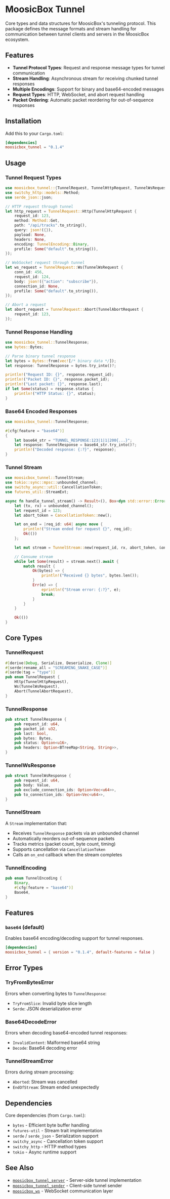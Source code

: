 # MoosicBox Tunnel

Core types and data structures for MoosicBox's tunneling protocol. This package defines the message formats and stream handling for communication between tunnel clients and servers in the MoosicBox ecosystem.

## Features

- **Tunnel Protocol Types**: Request and response message types for tunnel communication
- **Stream Handling**: Asynchronous stream for receiving chunked tunnel responses
- **Multiple Encodings**: Support for binary and base64-encoded messages
- **Request Types**: HTTP, WebSocket, and abort request handling
- **Packet Ordering**: Automatic packet reordering for out-of-sequence responses

## Installation

Add this to your `Cargo.toml`:

```toml
[dependencies]
moosicbox_tunnel = "0.1.4"
```

## Usage

### Tunnel Request Types

```rust
use moosicbox_tunnel::{TunnelRequest, TunnelHttpRequest, TunnelWsRequest, TunnelAbortRequest, TunnelEncoding};
use switchy_http::models::Method;
use serde_json::json;

// HTTP request through tunnel
let http_request = TunnelRequest::Http(TunnelHttpRequest {
    request_id: 123,
    method: Method::Get,
    path: "/api/tracks".to_string(),
    query: json!({}),
    payload: None,
    headers: None,
    encoding: TunnelEncoding::Binary,
    profile: Some("default".to_string()),
});

// WebSocket request through tunnel
let ws_request = TunnelRequest::Ws(TunnelWsRequest {
    conn_id: 456,
    request_id: 124,
    body: json!({"action": "subscribe"}),
    connection_id: None,
    profile: Some("default".to_string()),
});

// Abort a request
let abort_request = TunnelRequest::Abort(TunnelAbortRequest {
    request_id: 123,
});
```

### Tunnel Response Handling

```rust
use moosicbox_tunnel::TunnelResponse;
use bytes::Bytes;

// Parse binary tunnel response
let bytes = Bytes::from(vec![/* binary data */]);
let response: TunnelResponse = bytes.try_into()?;

println!("Request ID: {}", response.request_id);
println!("Packet ID: {}", response.packet_id);
println!("Last packet: {}", response.last);
if let Some(status) = response.status {
    println!("HTTP Status: {}", status);
}
```

### Base64 Encoded Responses

```rust
use moosicbox_tunnel::TunnelResponse;

#[cfg(feature = "base64")]
{
    let base64_str = "TUNNEL_RESPONSE:123|1|1|200{...}";
    let response: TunnelResponse = base64_str.try_into()?;
    println!("Decoded response: {:?}", response);
}
```

### Tunnel Stream

```rust
use moosicbox_tunnel::TunnelStream;
use tokio::sync::mpsc::unbounded_channel;
use switchy_async::util::CancellationToken;
use futures_util::StreamExt;

async fn handle_tunnel_stream() -> Result<(), Box<dyn std::error::Error>> {
    let (tx, rx) = unbounded_channel();
    let request_id = 123;
    let abort_token = CancellationToken::new();

    let on_end = |req_id: u64| async move {
        println!("Stream ended for request {}", req_id);
        Ok(())
    };

    let mut stream = TunnelStream::new(request_id, rx, abort_token, &on_end);

    // Consume stream
    while let Some(result) = stream.next().await {
        match result {
            Ok(bytes) => {
                println!("Received {} bytes", bytes.len());
            }
            Err(e) => {
                eprintln!("Stream error: {:?}", e);
                break;
            }
        }
    }

    Ok(())
}
```

## Core Types

### TunnelRequest

```rust
#[derive(Debug, Serialize, Deserialize, Clone)]
#[serde(rename_all = "SCREAMING_SNAKE_CASE")]
#[serde(tag = "type")]
pub enum TunnelRequest {
    Http(TunnelHttpRequest),
    Ws(TunnelWsRequest),
    Abort(TunnelAbortRequest),
}
```

### TunnelResponse

```rust
pub struct TunnelResponse {
    pub request_id: u64,
    pub packet_id: u32,
    pub last: bool,
    pub bytes: Bytes,
    pub status: Option<u16>,
    pub headers: Option<BTreeMap<String, String>>,
}
```

### TunnelWsResponse

```rust
pub struct TunnelWsResponse {
    pub request_id: u64,
    pub body: Value,
    pub exclude_connection_ids: Option<Vec<u64>>,
    pub to_connection_ids: Option<Vec<u64>>,
}
```

### TunnelStream

A `Stream` implementation that:

- Receives `TunnelResponse` packets via an unbounded channel
- Automatically reorders out-of-sequence packets
- Tracks metrics (packet count, byte count, timing)
- Supports cancellation via `CancellationToken`
- Calls an `on_end` callback when the stream completes

### TunnelEncoding

```rust
pub enum TunnelEncoding {
    Binary,
    #[cfg(feature = "base64")]
    Base64,
}
```

## Features

### `base64` (default)

Enables base64 encoding/decoding support for tunnel responses.

```toml
[dependencies]
moosicbox_tunnel = { version = "0.1.4", default-features = false }
```

## Error Types

### TryFromBytesError

Errors when converting bytes to `TunnelResponse`:

- `TryFromSlice`: Invalid byte slice length
- `Serde`: JSON deserialization error

### Base64DecodeError

Errors when decoding base64-encoded tunnel responses:

- `InvalidContent`: Malformed base64 string
- `Decode`: Base64 decoding error

### TunnelStreamError

Errors during stream processing:

- `Aborted`: Stream was cancelled
- `EndOfStream`: Stream ended unexpectedly

## Dependencies

Core dependencies (from `Cargo.toml`):

- `bytes` - Efficient byte buffer handling
- `futures-util` - Stream trait implementation
- `serde` / `serde_json` - Serialization support
- `switchy_async` - Cancellation token support
- `switchy_http` - HTTP method types
- `tokio` - Async runtime support

## See Also

- [`moosicbox_tunnel_server`](../tunnel_server/README.md) - Server-side tunnel implementation
- [`moosicbox_tunnel_sender`](../tunnel_sender/README.md) - Client-side tunnel sender
- [`moosicbox_ws`](../ws/README.md) - WebSocket communication layer
